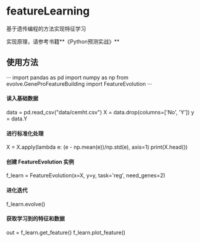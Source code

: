 # featureLearning
基于遗传编程的方法实现特征学习

实现原理，请参考书籍**《Python预测实战》**

## 使用方法
···
import pandas as pd
import numpy as np
from evolve.GeneProFeatureBuilding import FeatureEvolution
···

#### 读入基础数据
data = pd.read_csv("data/cemht.csv")
X = data.drop(columns=['No', 'Y'])
y = data.Y


#### 进行标准化处理
X = X.apply(lambda e: (e - np.mean(e))/np.std(e), axis=1)
print(X.head())


#### 创建 FeatureEvolution 实例

f_learn = FeatureEvolution(x=X, y=y, task='reg', need_genes=2)

####  进化迭代
f_learn.evolve()

####  获取学习到的特征和数据
out = f_learn.get_feature()
f_learn.plot_feature()
